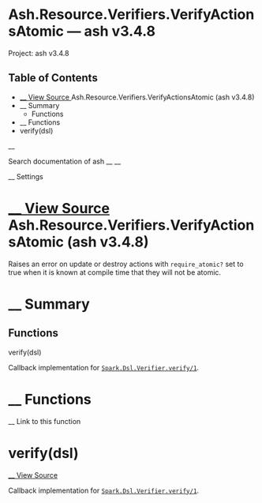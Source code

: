 # Ash.Resource.Verifiers.VerifyActionsAtomic — ash v3.4.8

Project: ash v3.4.8

## Table of Contents

- [ __ View Source ](external_link) Ash.Resource.Verifiers.VerifyActionsAtomic (ash v3.4.8)
- __ Summary
  - Functions
- __ Functions
- verify(dsl)

__

Search documentation of ash __ __

__ Settings

#  [ __ View Source ](external_link) Ash.Resource.Verifiers.VerifyActionsAtomic (ash v3.4.8)

Raises an error on update or destroy actions with `require_atomic?` set to true when it is known at compile time that they will not be atomic.

#  __ Summary

##  Functions

verify(dsl)

Callback implementation for [`Spark.Dsl.Verifier.verify/1`](external_link).

#  __ Functions

__ Link to this function

# verify(dsl)

[ __ View Source ](external_link)

Callback implementation for [`Spark.Dsl.Verifier.verify/1`](external_link).
